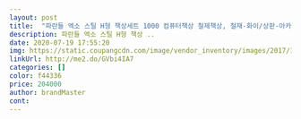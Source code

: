 ```yaml
---
layout: post 
title:  "파란들 엑소 스틸 H형 책상세트 1000 컴퓨터책상 철제책상, 철재-화이/상판-아카" 
description: 파란들 엑소 스틸 H형 책상 ..
date: 2020-07-19 17:55:20 
img: https://static.coupangcdn.com/image/vendor_inventory/images/2017/12/07/13/0/ffc01a94-69c0-4782-a6a6-7ffe65292691.jpg 
linkUrl: http://me2.do/GVbi4IA7 
categories: [] 
color: f44336 
price: 204000 
author: brandMaster 
cont:  
---
```

 